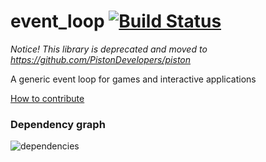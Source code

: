 event_loop [![Build Status](https://travis-ci.org/PistonDevelopers/event_loop.svg?branch=master)](https://travis-ci.org/PistonDevelopers/event_loop)
==========

*Notice! This library is deprecated and moved to https://github.com/PistonDevelopers/piston*

A generic event loop for games and interactive applications

[How to contribute](https://github.com/PistonDevelopers/piston/blob/master/CONTRIBUTING.md)

### Dependency graph

![dependencies](./Cargo.png)
